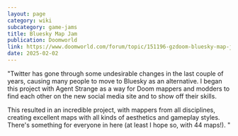 ```yaml
---
layout: page
category: wiki
subcategory: game-jams
title: Bluesky Map Jam
publication: Doomworld
link: https://www.doomworld.com/forum/topic/151196-gzdoom-bluesky-map-jam-44-maps-made-by-the-bluesky-adjacent-doom-community-rc2/
date: 2025-02-02
---
```


"Twitter has gone through some undesirable changes in the last couple of years, causing many people to move to Bluesky as an alternative. I began this project with Agent Strange as a way for Doom mappers and modders to find each other on the new social media site and to show off their skills.

This resulted in an incredible project, with mappers from all disciplines, creating excellent maps with all kinds of aesthetics and gameplay styles. There's something for everyone in here (at least I hope so, with 44 maps!). "

